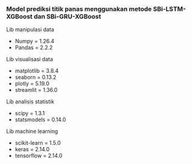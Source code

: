 ### Model prediksi titik panas menggunakan metode SBi-LSTM-XGBoost dan SBi-GRU-XGBoost

Lib manipulasi data
- Numpy         = 1.26.4
- Pandas        = 2.2.2

Lib visualisasi data
- matplotlib    = 3.8.4
- seaborn       = 0.13.2
- plotly        = 5.19.0
- streamlit     = 1.36.0

Lib analisis statistik
- scipy         = 1.3.1
- statsmodels   = 0.14.0

Lib machine learning
- scikit-learn  = 1.5.0
- keras         = 2.14.0
- tensorflow    = 2.14.0
